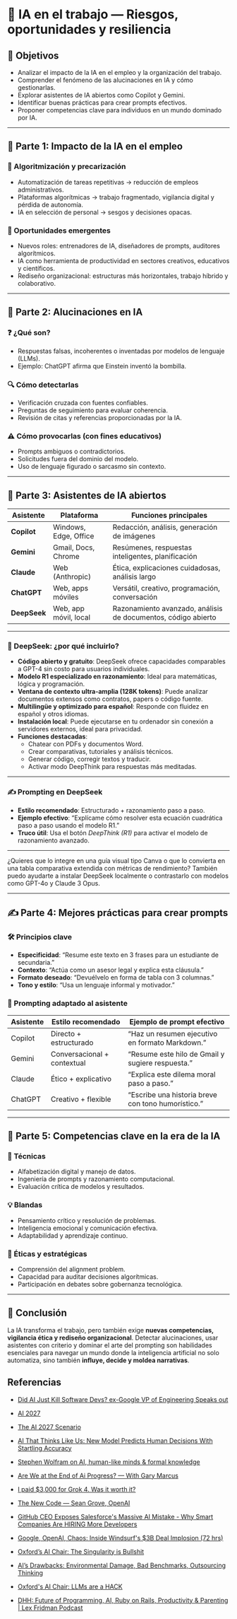 # 🧠 IA en el trabajo — Riesgos, oportunidades y resiliencia

## 🎯 Objetivos

- Analizar el impacto de la IA en el empleo y la organización del trabajo.
- Comprender el fenómeno de las alucinaciones en IA y cómo gestionarlas.
- Explorar asistentes de IA abiertos como Copilot y Gemini.
- Identificar buenas prácticas para crear prompts efectivos.
- Proponer competencias clave para individuos en un mundo dominado por IA.

---

## 🧩 Parte 1: Impacto de la IA en el empleo

### 🔻 Algoritmización y precarización

- Automatización de tareas repetitivas → reducción de empleos administrativos.
- Plataformas algorítmicas → trabajo fragmentado, vigilancia digital y pérdida de autonomía.
- IA en selección de personal → sesgos y decisiones opacas.

### 🌱 Oportunidades emergentes

- Nuevos roles: entrenadores de IA, diseñadores de prompts, auditores algorítmicos.
- IA como herramienta de productividad en sectores creativos, educativos y científicos.
- Rediseño organizacional: estructuras más horizontales, trabajo híbrido y colaborativo.

---

## 🧠 Parte 2: Alucinaciones en IA

### ❓ ¿Qué son?

- Respuestas falsas, incoherentes o inventadas por modelos de lenguaje (LLMs).
- Ejemplo: ChatGPT afirma que Einstein inventó la bombilla.

### 🔍 Cómo detectarlas

- Verificación cruzada con fuentes confiables.
- Preguntas de seguimiento para evaluar coherencia.
- Revisión de citas y referencias proporcionadas por la IA.

### ⚠️ Cómo provocarlas (con fines educativos)

- Prompts ambiguos o contradictorios.
- Solicitudes fuera del dominio del modelo.
- Uso de lenguaje figurado o sarcasmo sin contexto.

---

## 🤖 Parte 3: Asistentes de IA abiertos

| Asistente     | Plataforma         | Funciones principales                          |
|---------------|--------------------|-------------------------------------------------|
| **Copilot**   | Windows, Edge, Office | Redacción, análisis, generación de imágenes     |
| **Gemini**    | Gmail, Docs, Chrome | Resúmenes, respuestas inteligentes, planificación |
| **Claude**    | Web (Anthropic)    | Ética, explicaciones cuidadosas, análisis largo |
| **ChatGPT**   | Web, apps móviles  | Versátil, creativo, programación, conversación  |
| **DeepSeek**  | Web, app móvil, local | Razonamiento avanzado, análisis de documentos, código abierto |

---

### 🧠 DeepSeek: ¿por qué incluirlo?

- **Código abierto y gratuito**: DeepSeek ofrece capacidades comparables a GPT-4 sin costo para usuarios individuales.
- **Modelo R1 especializado en razonamiento**: Ideal para matemáticas, lógica y programación.
- **Ventana de contexto ultra-amplia (128K tokens)**: Puede analizar documentos extensos como contratos, papers o código fuente.
- **Multilingüe y optimizado para español**: Responde con fluidez en español y otros idiomas.
- **Instalación local**: Puede ejecutarse en tu ordenador sin conexión a servidores externos, ideal para privacidad.
- **Funciones destacadas**:
  - Chatear con PDFs y documentos Word.
  - Crear comparativas, tutoriales y análisis técnicos.
  - Generar código, corregir textos y traducir.
  - Activar modo DeepThink para respuestas más meditadas.

---

### ✍️ Prompting en DeepSeek

- **Estilo recomendado**: Estructurado + razonamiento paso a paso.
- **Ejemplo efectivo**: “Explícame cómo resolver esta ecuación cuadrática paso a paso usando el modelo R1.”
- **Truco útil**: Usa el botón *DeepThink (R1)* para activar el modelo de razonamiento avanzado.

---

¿Quieres que lo integre en una guía visual tipo Canva o que lo convierta en una tabla comparativa extendida con métricas de rendimiento? También puedo ayudarte a instalar DeepSeek localmente o contrastarlo con modelos como GPT-4o y Claude 3 Opus.


---

## ✍️ Parte 4: Mejores prácticas para crear prompts

### 🛠️ Principios clave

- **Especificidad**: “Resume este texto en 3 frases para un estudiante de secundaria.”
- **Contexto**: “Actúa como un asesor legal y explica esta cláusula.”
- **Formato deseado**: “Devuélvelo en forma de tabla con 3 columnas.”
- **Tono y estilo**: “Usa un lenguaje informal y motivador.”

### 🧠 Prompting adaptado al asistente

| Asistente   | Estilo recomendado         | Ejemplo de prompt efectivo                     |
|-------------|----------------------------|------------------------------------------------|
| Copilot     | Directo + estructurado      | “Haz un resumen ejecutivo en formato Markdown.”|
| Gemini      | Conversacional + contextual | “Resume este hilo de Gmail y sugiere respuesta.”|
| Claude      | Ético + explicativo         | “Explica este dilema moral paso a paso.”       |
| ChatGPT     | Creativo + flexible         | “Escribe una historia breve con tono humorístico.”|

---

## 🧠 Parte 5: Competencias clave en la era de la IA

### 🔧 Técnicas

- Alfabetización digital y manejo de datos.
- Ingeniería de prompts y razonamiento computacional.
- Evaluación crítica de modelos y resultados.

### 💡 Blandas

- Pensamiento crítico y resolución de problemas.
- Inteligencia emocional y comunicación efectiva.
- Adaptabilidad y aprendizaje continuo.

### 🧭 Éticas y estratégicas

- Comprensión del alignment problem.
- Capacidad para auditar decisiones algorítmicas.
- Participación en debates sobre gobernanza tecnológica.

---

## 📌 Conclusión

La IA transforma el trabajo, pero también exige **nuevas competencias, vigilancia ética y rediseño organizacional**. Detectar alucinaciones, usar asistentes con criterio y dominar el arte del prompting son habilidades esenciales para navegar un mundo donde la inteligencia artificial no solo automatiza, sino también **influye, decide y moldea narrativas**.

## Referencias

- [Did AI Just Kill Software Devs? ex-Google VP of Engineering Speaks out](https://youtu.be/64cdhWFvxeY?si=wf0RzBTH0vPJjFRR)
- [AI 2027](https://ai-2027.com/)
- [The AI 2027 Scenario](https://youtu.be/5KVDDfAkRgc?si=oCvJcs5YNAYM05Bn)
- [AI That Thinks Like Us: New Model Predicts Human Decisions With Startling Accuracy](https://scitechdaily.com/ai-that-thinks-like-us-new-model-predicts-human-decisions-with-startling-accuracy/)
- [Stephen Wolfram on AI, human-like minds & formal knowledge](https://youtu.be/pr2cdW21-3E?si=xTfMyRHu-FHXuHKv)
- [Are We at the End of Ai Progress? — With Gary Marcus](https://youtu.be/3MygnjdqNWc?si=l-KZNcCHqCtp0X3G)
- [I paid $3,000 for Grok 4. Was it worth it?](https://youtu.be/TbLsOsbFSe0?si=NHpJf-adDYKcrkmc)
- [The New Code — Sean Grove, OpenAI](https://youtu.be/8rABwKRsec4?si=3P2vLa2kdh5IPJd5)
- [GitHub CEO Exposes Salesforce's Massive AI Mistake - Why Smart Companies Are HIRING More Developers](https://www.youtube.com/live/Vi24NXJrebg?si=aVaQLdbKWxmpzdjP)

- [Google, OpenAI, Chaos: Inside Windsurf's $3B Deal Implosion (72 hrs)](https://youtu.be/qgQvci8NzM8?si=WxD0lirUleepiC3D)
- [Oxford’s AI Chair: The Singularity is Bullshit](https://youtu.be/yaHiqGNrj60?si=AOurSsiTSujtPCMS)
- [AI’s Drawbacks: Environmental Damage, Bad Benchmarks, Outsourcing Thinking](https://youtu.be/WreiudYaenc?si=ji05vmFXer-pE767)
- [Oxford's AI Chair: LLMs are a HACK](https://youtu.be/7-UzV9AZKeU?si=aOFYt7jL7UjA4RJB)
- [DHH: Future of Programming, AI, Ruby on Rails, Productivity & Parenting | Lex Fridman Podcast](https://www.youtube.com/watch?v=vagyIcmIGOQ)

